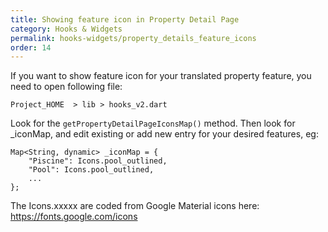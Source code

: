 ```yaml
---
title: Showing feature icon in Property Detail Page
category: Hooks & Widgets
permalink: hooks-widgets/property_details_feature_icons
order: 14
---
```


If you want to show feature icon for your translated property feature, you need to open following file:

`Project_HOME  > lib > hooks_v2.dart`

Look for the `getPropertyDetailPageIconsMap()` method. Then look for _iconMap, and edit existing or add new entry for your desired features, eg: 
```
Map<String, dynamic> _iconMap = {
    "Piscine": Icons.pool_outlined, 
    "Pool": Icons.pool_outlined,
    ...
};
```
The Icons.xxxxx are coded from Google Material icons here:
https://fonts.google.com/icons

